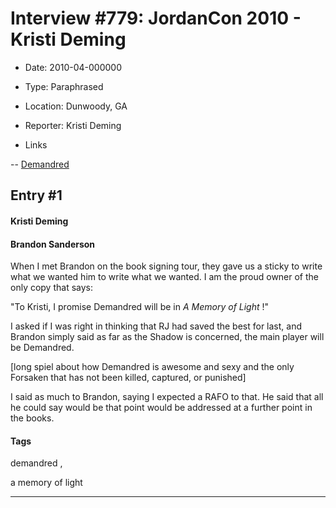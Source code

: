 # Interview #779: JordanCon 2010 - Kristi Deming

- Date: 2010-04-000000

- Type: Paraphrased

- Location: Dunwoody, GA

- Reporter: Kristi Deming

- Links

-- [Demandred](https://docs.google.com/document/d/1cHYI7jkcVaUcqwndigB5lcXq1BIoYDqywLKlEuA3Ec4/edit)


## Entry #1

#### Kristi Deming

#### Brandon Sanderson

When I met Brandon on the book signing tour, they gave us a sticky to write what we wanted him to write what we wanted. I am the proud owner of the only copy that says:

"To Kristi, I promise Demandred will be in
*A Memory of Light*
!"

I asked if I was right in thinking that RJ had saved the best for last, and Brandon simply said as far as the Shadow is concerned, the main player will be Demandred.

[long spiel about how Demandred is awesome and sexy and the only Forsaken that has not been killed, captured, or punished]

I said as much to Brandon, saying I expected a RAFO to that. He said that all he could say would be that point would be addressed at a further point in the books.

#### Tags

demandred
,

a memory of light


---

